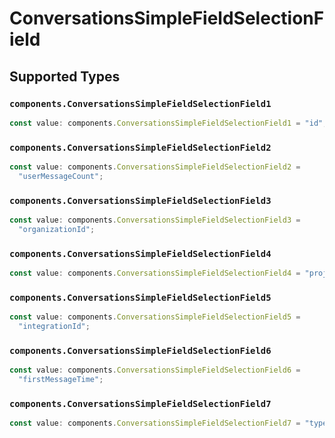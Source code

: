 # ConversationsSimpleFieldSelectionField


## Supported Types

### `components.ConversationsSimpleFieldSelectionField1`

```typescript
const value: components.ConversationsSimpleFieldSelectionField1 = "id";
```

### `components.ConversationsSimpleFieldSelectionField2`

```typescript
const value: components.ConversationsSimpleFieldSelectionField2 =
  "userMessageCount";
```

### `components.ConversationsSimpleFieldSelectionField3`

```typescript
const value: components.ConversationsSimpleFieldSelectionField3 =
  "organizationId";
```

### `components.ConversationsSimpleFieldSelectionField4`

```typescript
const value: components.ConversationsSimpleFieldSelectionField4 = "projectId";
```

### `components.ConversationsSimpleFieldSelectionField5`

```typescript
const value: components.ConversationsSimpleFieldSelectionField5 =
  "integrationId";
```

### `components.ConversationsSimpleFieldSelectionField6`

```typescript
const value: components.ConversationsSimpleFieldSelectionField6 =
  "firstMessageTime";
```

### `components.ConversationsSimpleFieldSelectionField7`

```typescript
const value: components.ConversationsSimpleFieldSelectionField7 = "type";
```

